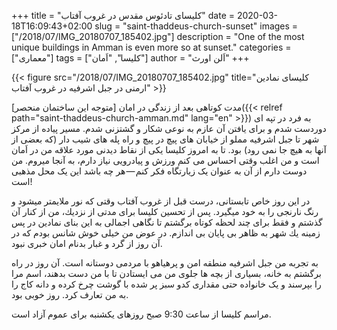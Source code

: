 +++
title = "کلیسای تادئوس مقدس در غروب آفتاب"
date = 2020-03-18T16:09:43+02:00
slug = "saint-thaddeus-church-sunset"
images = ["/2018/07/IMG_20180707_185402.jpg"]
description = "One of the most unique buildings in Amman is even more so at sunset."
categories = ["معماری"]
tags = ["کلیسا", "اَمان"]
author = "اَلن اورث"
+++

{{< figure src="/2018/07/IMG_20180707_185402.jpg" title="کلیسای نمادین ارمنی در جبل اشرفیه در غروب آفتاب" >}}

مدت کوتاهی بعد از زندگی در امان [متوجه این ساختمان منحصر]({{< relref path="saint-thaddeus-church-amman.md" lang="en" >}}) به فرد در تپه ای دوردست شدم و برای یافتن آن عازم به نوعی شکار و گشتزنی شدم. مسیر پیاده از مرکز شهر تا جبل اشرفیه مملو از خیابان های پیچ در پیچ و راه پله های شیب دار (که بعضی از آنها به هیچ جا نمی رود) بود. تا به امروز کلیسا یکی از نقاط دیدنی مورد علاقه من در اَمان است و من اغلب وقتی احساس می کنم ورزش و پیادرویی نیاز دارم، به آنجا میروم. من دوست دارم از آن به عنوان یک زیارتگاه فکر کنم — هر چه باشد این یک محل مذهبی است!

<!--more-->

در این روز خاص تابستانی، درست قبل از غروب آفتاب وقتی که نور ملایمتر میشود و رنگ نارنجی را به خود میگیرد. پس از تحسین كلیسا برای مدتی از نزدیك، من از کنار آن گذشتم و فقط برای چند لحظه کوتاه برگشتم تا نگاهی اجمالی به این بنای نمادین در پس زمینه یك شهر به ظاهر بی پایان بی اندازم. در عوض من خیلی خوش شانس بودم که در آن روز از گرد و غبار بدنام امان خبری نبود.

به تجربه من جبل اشرفیه منطقه امن و پرهیاهو با مردمی دوستانه است. آن روز در راه برگشتم به خانه، بسیاری از بچه ها جلوی من می ایستادن تا با من دست بدهند، اسم مرا را بپرسند و یک خانواده حتی مقداری کدو سبز پر شده با گوشت چرخ کرده و دانه کاج را به من تعارف کرد. روز خوبی بود.

مراسم کلیسا از ساعت 9:30 صبح روزهای یکشنبه برای عموم آزاد است.
